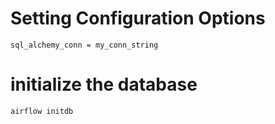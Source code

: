 # Setting Configuration Options
    sql_alchemy_conn = my_conn_string
    
# initialize the database
    airflow initdb


